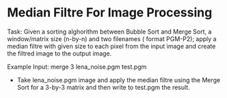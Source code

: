 # Median Filtre For Image Processing

Task:
Given a sorting alghorithm between Bubble Sort and Merge Sort, a window/matrix size (n-by-n) and two filenames ( format PGM-P2); apply a median filtre with 
given size to each pixel from the input image and create the filtred image to the output image.

Example Input: merge 3 lena_noise.pgm test.pgm
  - Take lena_noise.pgm image and apply the median filtre using the Merge Sort for a 3-by-3 matrix and then write to test.pgm the result. 
